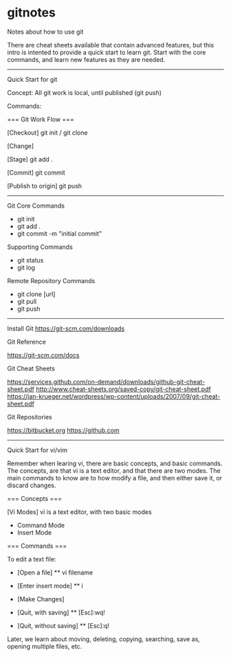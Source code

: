 # gitnotes
Notes about how to use git

There are cheat sheets available that contain advanced features, but this intro is intented to provide a quick start to learn git.  Start with the core commands, and learn new features as they are needed.

---------------------------------------------------------
Quick Start for git

Concept: All git work is local, until published (git push)

Commands:

=== Git Work Flow ===

[Checkout]
git init / git clone

[Change]

[Stage]
git add .

[Commit]
git commit

[Publish to origin]
git push

---------------------------------------------------------

Git Core Commands

  * git init
  * git add .
  * git commit -m "initial commit"

Supporting Commands

  * git status
  * git log

Remote Repository Commands

  * git clone [url]
  * git pull
  * git push

---------------------------------------------------------
Install Git
https://git-scm.com/downloads

Git Reference

https://git-scm.com/docs

Git Cheat Sheets

https://services.github.com/on-demand/downloads/github-git-cheat-sheet.pdf
http://www.cheat-sheets.org/saved-copy/git-cheat-sheet.pdf
https://jan-krueger.net/wordpress/wp-content/uploads/2007/09/git-cheat-sheet.pdf

Git Repositories

https://bitbucket.org
https://github.com

---------------------------------------------------------

Quick Start for vi/vim

Remember when learing vi, there are basic concepts, and basic commands.  The concepts, are that vi is a text editor, and that there are two modes.  The main commands to know are to how modify a file, and then either save it, or discard changes.

=== Concepts ===

[Vi Modes]
vi is a text editor, with two basic modes
  *  Command Mode
  *  Insert Mode


=== Commands ===

To edit a text file:

  * [Open a file]
  **   vi filename
  * [Enter insert mode]
  ** i
  * [Make Changes]

  * [Quit, with saving]
  ** [Esc]:wq!
  * [Quit, without saving]
  ** [Esc]:q!


Later, we learn about moving, deleting, copying, searching, save as, opening multiple files, etc.

